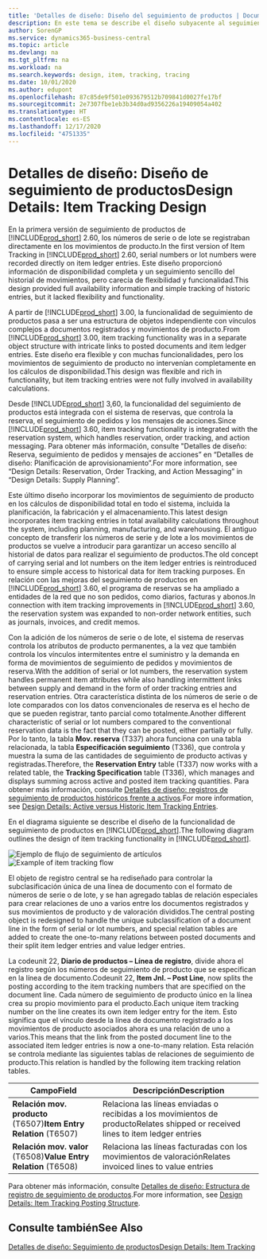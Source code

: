 ```yaml
---
title: 'Detalles de diseño: Diseño del seguimiento de productos | Documentos de Microsoft'
description: En este tema se describe el diseño subyacente al seguimiento de productos de Business Central.
author: SorenGP
ms.service: dynamics365-business-central
ms.topic: article
ms.devlang: na
ms.tgt_pltfrm: na
ms.workload: na
ms.search.keywords: design, item, tracking, tracing
ms.date: 10/01/2020
ms.author: edupont
ms.openlocfilehash: 87c85de9f501e093679512b709841d0027fe17bf
ms.sourcegitcommit: 2e7307fbe1eb3b34d0ad9356226a19409054a402
ms.translationtype: HT
ms.contentlocale: es-ES
ms.lasthandoff: 12/17/2020
ms.locfileid: "4751335"
---
```

# <a name="design-details-item-tracking-design"></a><span data-ttu-id="495e2-103">Detalles de diseño: Diseño de seguimiento de productos</span><span class="sxs-lookup"><span data-stu-id="495e2-103">Design Details: Item Tracking Design</span></span>
<span data-ttu-id="495e2-104">En la primera versión de seguimiento de productos de [!INCLUDE[prod_short](includes/prod_short.md)] 2.60, los números de serie o de lote se registraban directamente en los movimientos de producto.</span><span class="sxs-lookup"><span data-stu-id="495e2-104">In the first version of Item Tracking in [!INCLUDE[prod_short](includes/prod_short.md)] 2.60, serial numbers or lot numbers were recorded directly on item ledger entries.</span></span> <span data-ttu-id="495e2-105">Este diseño proporcionó información de disponibilidad completa y un seguimiento sencillo del historial de movimientos, pero carecía de flexibilidad y funcionalidad.</span><span class="sxs-lookup"><span data-stu-id="495e2-105">This design provided full availability information and simple tracking of historic entries, but it lacked flexibility and functionality.</span></span>  

<span data-ttu-id="495e2-106">A partir de [!INCLUDE[prod_short](includes/prod_short.md)] 3.00, la funcionalidad de seguimiento de productos pasa a ser una estructura de objetos independiente con vínculos complejos a documentos registrados y movimientos de producto.</span><span class="sxs-lookup"><span data-stu-id="495e2-106">From [!INCLUDE[prod_short](includes/prod_short.md)] 3.00, item tracking functionality was in a separate object structure with intricate links to posted documents and item ledger entries.</span></span> <span data-ttu-id="495e2-107">Este diseño era flexible y con muchas funcionalidades, pero los movimientos de seguimiento de producto no intervenían completamente en los cálculos de disponibilidad.</span><span class="sxs-lookup"><span data-stu-id="495e2-107">This design was flexible and rich in functionality, but item tracking entries were not fully involved in availability calculations.</span></span>  

<span data-ttu-id="495e2-108">Desde [!INCLUDE[prod_short](includes/prod_short.md)] 3,60, la funcionalidad del seguimiento de productos está integrada con el sistema de reservas, que controla la reserva, el seguimiento de pedidos y los mensajes de acciones.</span><span class="sxs-lookup"><span data-stu-id="495e2-108">Since [!INCLUDE[prod_short](includes/prod_short.md)] 3.60, item tracking functionality is integrated with the reservation system, which handles reservation, order tracking, and action messaging.</span></span> <span data-ttu-id="495e2-109">Para obtener más información, consulte "Detalles de diseño: Reserva, seguimiento de pedidos y mensajes de acciones” en “Detalles de diseño: Planificación de aprovisionamiento”.</span><span class="sxs-lookup"><span data-stu-id="495e2-109">For more information, see “Design Details: Reservation, Order Tracking, and Action Messaging” in “Design Details: Supply Planning”.</span></span>  

<span data-ttu-id="495e2-110">Este último diseño incorporar los movimientos de seguimiento de producto en los cálculos de disponibilidad total en todo el sistema, incluida la planificación, la fabricación y el almacenamiento.</span><span class="sxs-lookup"><span data-stu-id="495e2-110">This latest design incorporates item tracking entries in total availability calculations throughout the system, including planning, manufacturing, and warehousing.</span></span> <span data-ttu-id="495e2-111">El antiguo concepto de transferir los números de serie y de lote a los movimientos de productos se vuelve a introducir para garantizar un acceso sencillo al historial de datos para realizar el seguimiento de productos.</span><span class="sxs-lookup"><span data-stu-id="495e2-111">The old concept of carrying serial and lot numbers on the item ledger entries is reintroduced to ensure simple access to historical data for item tracking purposes.</span></span> <span data-ttu-id="495e2-112">En relación con las mejoras del seguimiento de productos en [!INCLUDE[prod_short](includes/prod_short.md)] 3.60, el programa de reservas se ha ampliado a entidades de la red que no son pedidos, como diarios, facturas y abonos.</span><span class="sxs-lookup"><span data-stu-id="495e2-112">In connection with item tracking improvements in [!INCLUDE[prod_short](includes/prod_short.md)] 3.60, the reservation system was expanded to non-order network entities, such as journals, invoices, and credit memos.</span></span>  

<span data-ttu-id="495e2-113">Con la adición de los números de serie o de lote, el sistema de reservas controla los atributos de producto permanentes, a la vez que también controla los vínculos intermitentes entre el suministro y la demanda en forma de movimientos de seguimiento de pedidos y movimientos de reserva.</span><span class="sxs-lookup"><span data-stu-id="495e2-113">With the addition of serial or lot numbers, the reservation system handles permanent item attributes while also handling intermittent links between supply and demand in the form of order tracking entries and reservation entries.</span></span> <span data-ttu-id="495e2-114">Otra característica distinta de los números de serie o de lote comparados con los datos convencionales de reserva es el hecho de que se pueden registrar, tanto parcial como totalmente.</span><span class="sxs-lookup"><span data-stu-id="495e2-114">Another different characteristic of serial or lot numbers compared to the conventional reservation data is the fact that they can be posted, either partially or fully.</span></span> <span data-ttu-id="495e2-115">Por lo tanto, la tabla **Mov. reserva** (T337) ahora funciona con una tabla relacionada, la tabla **Especificación seguimiento** (T336), que controla y muestra la suma de las cantidades de seguimiento de producto activas y registradas.</span><span class="sxs-lookup"><span data-stu-id="495e2-115">Therefore, the **Reservation Entry** table (T337) now works with a related table, the **Tracking Specification** table (T336), which manages and displays summing across active and posted item tracking quantities.</span></span> <span data-ttu-id="495e2-116">Para obtener más información, consulte [Detalles de diseño: registros de seguimiento de productos históricos frente a activos](design-details-active-versus-historic-item-tracking-entries.md).</span><span class="sxs-lookup"><span data-stu-id="495e2-116">For more information, see [Design Details: Active versus Historic Item Tracking Entries](design-details-active-versus-historic-item-tracking-entries.md).</span></span>  

<span data-ttu-id="495e2-117">En el diagrama siguiente se describe el diseño de la funcionalidad de seguimiento de productos en [!INCLUDE[prod_short](includes/prod_short.md)].</span><span class="sxs-lookup"><span data-stu-id="495e2-117">The following diagram outlines the design of item tracking functionality in [!INCLUDE[prod_short](includes/prod_short.md)].</span></span>  

<span data-ttu-id="495e2-118">![Ejemplo de flujo de seguimiento de artículos](media/design_details_item_tracking_design.png "Ejemplo de flujo de seguimiento de artículos")</span><span class="sxs-lookup"><span data-stu-id="495e2-118">![Example of item tracking flow](media/design_details_item_tracking_design.png "Example of item tracking flow")</span></span>  

<span data-ttu-id="495e2-119">El objeto de registro central se ha rediseñado para controlar la subclasificación única de una línea de documento con el formato de números de serie o de lote, y se han agregado tablas de relación especiales para crear relaciones de uno a varios entre los documentos registrados y sus movimientos de producto y de valoración divididos.</span><span class="sxs-lookup"><span data-stu-id="495e2-119">The central posting object is redesigned to handle the unique subclassification of a document line in the form of serial or lot numbers, and special relation tables are added to create the one-to-many relations between posted documents and their split item ledger entries and value ledger entries.</span></span>  

<span data-ttu-id="495e2-120">La codeunit 22, **Diario de productos – Línea de registro**, divide ahora el registro según los números de seguimiento de producto que se especifican en la línea de documento.</span><span class="sxs-lookup"><span data-stu-id="495e2-120">Codeunit 22, **Item Jnl. – Post Line**, now splits the posting according to the item tracking numbers that are specified on the document line.</span></span> <span data-ttu-id="495e2-121">Cada número de seguimiento de producto único en la línea crea su propio movimiento para el producto.</span><span class="sxs-lookup"><span data-stu-id="495e2-121">Each unique item tracking number on the line creates its own item ledger entry for the item.</span></span> <span data-ttu-id="495e2-122">Esto significa que el vínculo desde la línea de documento registrado a los movimientos de producto asociados ahora es una relación de uno a varios.</span><span class="sxs-lookup"><span data-stu-id="495e2-122">This means that the link from the posted document line to the associated item ledger entries is now a one-to-many relation.</span></span> <span data-ttu-id="495e2-123">Esta relación se controla mediante las siguientes tablas de relaciones de seguimiento de producto.</span><span class="sxs-lookup"><span data-stu-id="495e2-123">This relation is handled by the following item tracking relation tables.</span></span>  

|<span data-ttu-id="495e2-124">Campo</span><span class="sxs-lookup"><span data-stu-id="495e2-124">Field</span></span>|<span data-ttu-id="495e2-125">Descripción</span><span class="sxs-lookup"><span data-stu-id="495e2-125">Description</span></span>|  
|---------------|---------------------------------------|  
|<span data-ttu-id="495e2-126">**Relación mov. producto** (T6507)</span><span class="sxs-lookup"><span data-stu-id="495e2-126">**Item Entry Relation** (T6507)</span></span>|<span data-ttu-id="495e2-127">Relaciona las líneas enviadas o recibidas a los movimientos de producto</span><span class="sxs-lookup"><span data-stu-id="495e2-127">Relates shipped or received lines to item ledger entries</span></span>|  
|<span data-ttu-id="495e2-128">**Relación mov. valor** (T6508)</span><span class="sxs-lookup"><span data-stu-id="495e2-128">**Value Entry Relation** (T6508)</span></span>|<span data-ttu-id="495e2-129">Relaciona las líneas facturadas con los movimientos de valoración</span><span class="sxs-lookup"><span data-stu-id="495e2-129">Relates invoiced lines to value entries</span></span>|  

<span data-ttu-id="495e2-130">Para obtener más información, consulte [Detalles de diseño: Estructura de registro de seguimiento de productos](design-details-item-tracking-posting-structure.md).</span><span class="sxs-lookup"><span data-stu-id="495e2-130">For more information, see [Design Details: Item Tracking Posting Structure](design-details-item-tracking-posting-structure.md).</span></span>  

## <a name="see-also"></a><span data-ttu-id="495e2-131">Consulte también</span><span class="sxs-lookup"><span data-stu-id="495e2-131">See Also</span></span>  
[<span data-ttu-id="495e2-132">Detalles de diseño: Seguimiento de productos</span><span class="sxs-lookup"><span data-stu-id="495e2-132">Design Details: Item Tracking</span></span>](design-details-item-tracking.md)
